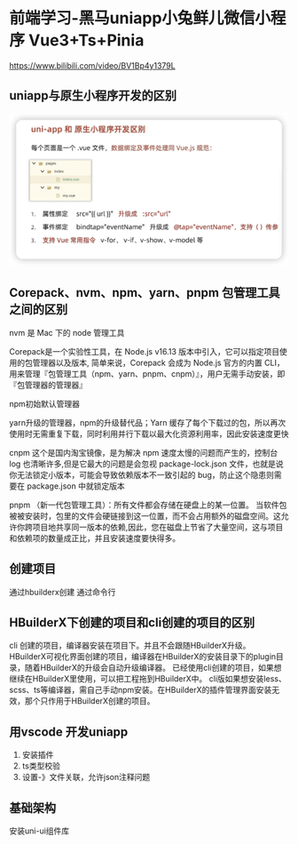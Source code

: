 # 前端学习-黑马uniapp小兔鲜儿微信小程序 Vue3+Ts+Pinia

https://www.bilibili.com/video/BV1Bp4y1379L

## uniapp与原生小程序开发的区别

![Alt text](image-1.png)


## Corepack、nvm、npm、yarn、pnpm 包管理工具之间的区别

nvm 是 Mac 下的 node 管理工具

Corepack是一个实验性工具，在 Node.js v16.13 版本中引入，它可以指定项目使用的包管理器以及版本, 简单来说，Corepack 会成为 Node.js 官方的内置 CLI，用来管理『包管理工具（npm、yarn、pnpm、cnpm）』，用户无需手动安装，即『包管理器的管理器』

npm初始默认管理器

yarn升级的管理器，npm的升级替代品；Yarn 缓存了每个下载过的包，所以再次使用时无需重复下载，同时利用并行下载以最大化资源利用率，因此安装速度更快

cnpm 这个是国内淘宝镜像，是为解决 npm 速度太慢的问题而产生的，控制台log 也清晰许多,但是它最大的问题是会忽视 package-lock.json 文件，也就是说 你无法锁定小版本，可能会导致依赖版本不一致引起的 bug，防止这个隐患则需要在 package.json 中就锁定版本

pnpm （新一代包管理工具）：所有文件都会存储在硬盘上的某一位置。 当软件包被被安装时，包里的文件会硬链接到这一位置，而不会占用额外的磁盘空间。这允许你跨项目地共享同一版本的依赖,因此，您在磁盘上节省了大量空间，这与项目和依赖项的数量成正比，并且安装速度要快得多。


## 创建项目

通过hbuilderx创建
通过命令行

## HBuilderX下创建的项目和cli创建的项目的区别
cli 创建的项目，编译器安装在项目下。并且不会跟随HBuilderX升级。
HBuilderX可视化界面创建的项目，编译器在HBuilderX的安装目录下的plugin目录，随着HBuilderX的升级会自动升级编译器。
已经使用cli创建的项目，如果想继续在HBuilderX里使用，可以把工程拖到HBuilderX中。
cli版如果想安装less、scss、ts等编译器，需自己手动npm安装。在HBuilderX的插件管理界面安装无效，那个只作用于HBuilderX创建的项目。

## 用vscode 开发uniapp
1. 安装插件
2. ts类型校验
3. 设置-》文件关联，允许json注释问题

## 基础架构
安装uni-ui组件库
